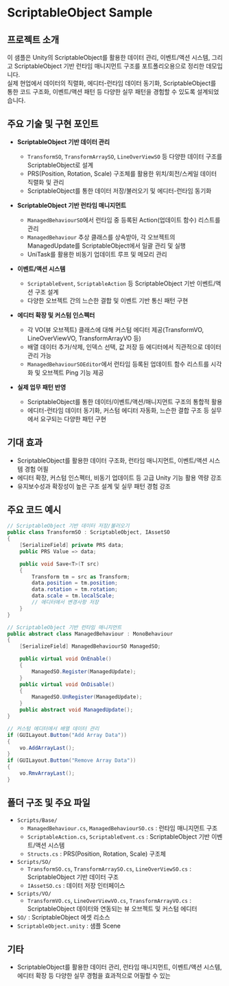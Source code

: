 # ScriptableObject Sample

## 프로젝트 소개
이 샘플은 Unity의 ScriptableObject를 활용한 데이터 관리, 이벤트/액션 시스템, 그리고 ScriptableObject 기반 런타임 매니지먼트 구조를 포트폴리오용으로 정리한 데모입니다.  
실제 현업에서 데이터의 직렬화, 에디터-런타임 데이터 동기화, ScriptableObject를 통한 코드 구조화, 이벤트/액션 패턴 등 다양한 실무 패턴을 경험할 수 있도록 설계되었습니다.

## 주요 기술 및 구현 포인트

- **ScriptableObject 기반 데이터 관리**
  - `TransformSO`, `TransformArraySO`, `LineOverViewSO` 등 다양한 데이터 구조를 ScriptableObject로 설계
  - PRS(Position, Rotation, Scale) 구조체를 활용한 위치/회전/스케일 데이터 직렬화 및 관리
  - ScriptableObject를 통한 데이터 저장/불러오기 및 에디터-런타임 동기화

- **ScriptableObject 기반 런타임 매니지먼트**
  - `ManagedBehaviourSO`에서 런타임 중 등록된 Action(업데이트 함수) 리스트를 관리
  - `ManagedBehaviour` 추상 클래스를 상속받아, 각 오브젝트의 ManagedUpdate를 ScriptableObject에서 일괄 관리 및 실행
  - UniTask를 활용한 비동기 업데이트 루프 및 메모리 관리

- **이벤트/액션 시스템**
  - `ScriptableEvent`, `ScriptableAction` 등 ScriptableObject 기반 이벤트/액션 구조 설계
  - 다양한 오브젝트 간의 느슨한 결합 및 이벤트 기반 통신 패턴 구현

- **에디터 확장 및 커스텀 인스펙터**
  - 각 VO(뷰 오브젝트) 클래스에 대해 커스텀 에디터 제공(TransformVO, LineOverViewVO, TransformArrayVO 등)
  - 배열 데이터 추가/삭제, 인덱스 선택, 값 저장 등 에디터에서 직관적으로 데이터 관리 가능
  - `ManagedBehaviourSOEditor`에서 런타임 등록된 업데이트 함수 리스트를 시각화 및 오브젝트 Ping 기능 제공

- **실제 업무 패턴 반영**
  - ScriptableObject를 통한 데이터/이벤트/액션/매니지먼트 구조의 통합적 활용
  - 에디터-런타임 데이터 동기화, 커스텀 에디터 자동화, 느슨한 결합 구조 등 실무에서 요구되는 다양한 패턴 구현

## 기대 효과

- ScriptableObject를 활용한 데이터 구조화, 런타임 매니지먼트, 이벤트/액션 시스템 경험 어필
- 에디터 확장, 커스텀 인스펙터, 비동기 업데이트 등 고급 Unity 기능 활용 역량 강조
- 유지보수성과 확장성이 높은 구조 설계 및 실무 패턴 경험 강조

## 주요 코드 예시

```csharp
// ScriptableObject 기반 데이터 저장/불러오기
public class TransformSO : ScriptableObject, IAssetSO
{
    [SerializeField] private PRS data;
    public PRS Value => data;

    public void Save<T>(T src)
    {
        Transform tm = src as Transform;
        data.position = tm.position;
        data.rotation = tm.rotation;
        data.scale = tm.localScale;
        // 에디터에서 변경사항 저장
    }
}
```

```csharp
// ScriptableObject 기반 런타임 매니지먼트
public abstract class ManagedBehaviour : MonoBehaviour
{
    [SerializeField] ManagedBehaviourSO ManagedSO;

    public virtual void OnEnable()
    {
        ManagedSO.Register(ManagedUpdate);
    }
    public virtual void OnDisable()
    {
        ManagedSO.UnRegister(ManagedUpdate);
    }
    public abstract void ManagedUpdate();
}
```

```csharp
// 커스텀 에디터에서 배열 데이터 관리
if (GUILayout.Button("Add Array Data"))
{
    vo.AddArrayLast();
}
if (GUILayout.Button("Remove Array Data"))
{
    vo.RmvArrayLast();
}
```

## 폴더 구조 및 주요 파일

- `Scripts/Base/`
  - `ManagedBehaviour.cs`, `ManagedBehaviourSO.cs` : 런타임 매니지먼트 구조
  - `ScriptableAction.cs`, `ScriptableEvent.cs` : ScriptableObject 기반 이벤트/액션 시스템
  - `Structs.cs` : PRS(Position, Rotation, Scale) 구조체
- `Scripts/SO/`
  - `TransformSO.cs`, `TransformArraySO.cs`, `LineOverViewSO.cs` : ScriptableObject 기반 데이터 구조
  - `IAssetSO.cs` : 데이터 저장 인터페이스
- `Scripts/VO/`
  - `TransformVO.cs`, `LineOverViewVO.cs`, `TransformArrayVO.cs` : ScriptableObject 데이터와 연동되는 뷰 오브젝트 및 커스텀 에디터
- `SO/` : ScriptableObject 에셋 리소스
- `ScriptableObject.unity` : 샘플 Scene

## 기타

- ScriptableObject를 활용한 데이터 관리, 런타임 매니지먼트, 이벤트/액션 시스템, 에디터 확장 등 다양한 실무 경험을 효과적으로 어필할 수 있는